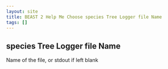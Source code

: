 ```yaml
---
layout: site
title: BEAST 2 Help Me Choose species Tree Logger file Name
tags: []
---
```


## species Tree Logger file Name

Name of the file, or stdout if left blank

